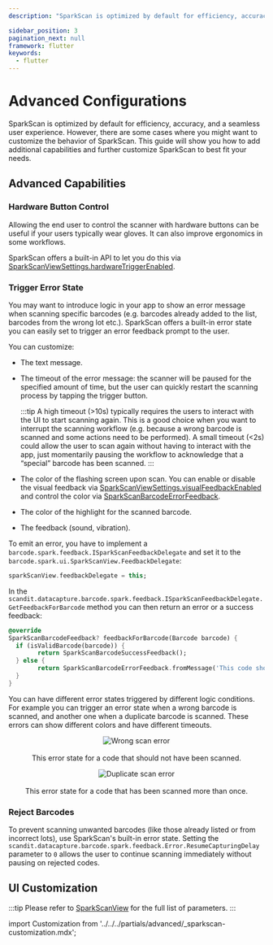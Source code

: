 ```yaml
---
description: "SparkScan is optimized by default for efficiency, accuracy, and a seamless user experience. However, there are some cases where you might want to customize the behavior of SparkScan. This guide will show you how to add additional capabilities and further customize SparkScan to best fit your needs.                                                     "

sidebar_position: 3
pagination_next: null
framework: flutter
keywords:
  - flutter
---
```


# Advanced Configurations

SparkScan is optimized by default for efficiency, accuracy, and a seamless user experience. However, there are some cases where you might want to customize the behavior of SparkScan. This guide will show you how to add additional capabilities and further customize SparkScan to best fit your needs.

## Advanced Capabilities

### Hardware Button Control

Allowing the end user to control the scanner with hardware buttons can be useful if your users typically wear gloves. It can also improve ergonomics in some workflows.

SparkScan offers a built-in API to let you do this via [SparkScanViewSettings.hardwareTriggerEnabled](https://docs.scandit.com/data-capture-sdk/flutter/barcode-capture/api/ui/spark-scan-view-settings.html#property-scandit.datacapture.barcode.spark.ui.SparkScanViewSettings.HardwareTriggerEnabled).

### Trigger Error State

You may want to introduce logic in your app to show an error message when scanning specific barcodes (e.g. barcodes already added to the list, barcodes from the wrong lot etc.). SparkScan offers a built-in error state you can easily set to trigger an error feedback prompt to the user.

You can customize:

- The text message.
- The timeout of the error message: the scanner will be paused for the specified amount of time, but the user can quickly restart the scanning process by tapping the trigger button.

    :::tip
    A high timeout (>10s) typically requires the users to interact with the UI to start scanning again. This is a good choice when you want to interrupt the scanning workflow (e.g. because a wrong barcode is scanned and some actions need to be performed). A small timeout (\<2s) could allow the user to scan again without having to interact with the app, just momentarily pausing the workflow to acknowledge that a “special” barcode has been scanned.
    :::
 
- The color of the flashing screen upon scan. You can enable or disable the visual feedback via [SparkScanViewSettings.visualFeedbackEnabled](https://docs.scandit.com/data-capture-sdk/flutter/barcode-capture/api/ui/spark-scan-view-settings.html#property-scandit.datacapture.barcode.spark.ui.SparkScanViewSettings.VisualFeedbackEnabled) and control the color via [SparkScanBarcodeErrorFeedback](https://docs.scandit.com/data-capture-sdk/flutter/barcode-capture/api/ui/spark-scan-barcode-feedback.html#class-scandit.datacapture.barcode.spark.feedback.Error).
- The color of the highlight for the scanned barcode.
- The feedback (sound, vibration).

To emit an error, you have to implement a `barcode.spark.feedback.ISparkScanFeedbackDelegate` and set it to the `barcode.spark.ui.SparkScanView.FeedbackDelegate`:

```dart
sparkScanView.feedbackDelegate = this;
```

In the `scandit.datacapture.barcode.spark.feedback.ISparkScanFeedbackDelegate.GetFeedbackForBarcode` method you can then return an error or a success feedback:

```dart
@override
SparkScanBarcodeFeedback? feedbackForBarcode(Barcode barcode) {
  if (isValidBarcode(barcode)) {
        return SparkScanBarcodeSuccessFeedback();
  } else {
        return SparkScanBarcodeErrorFeedback.fromMessage('This code should not have been scanned', Duration(seconds: 60));
  }
}
```

You can have different error states triggered by different logic conditions. For example you can trigger an error state when a wrong barcode is scanned, and another one when a duplicate barcode is scanned. These errors can show different colors and have different timeouts.

<p align="center">
  <img src="/img/sparkscan/error-wrong.png" alt="Wrong scan error" /><br></br>This error state for a code that should not have been scanned.
</p>

<p align="center">
  <img src="/img/sparkscan/error-duplicate.png" alt="Duplicate scan error" /><br></br>This error state for a code that has been scanned more than once.
</p>

### Reject Barcodes

To prevent scanning unwanted barcodes (like those already listed or from incorrect lots), use SparkScan's built-in error state. Setting the `scandit.datacapture.barcode.spark.feedback.Error.ResumeCapturingDelay` parameter to `0` allows the user to continue scanning immediately without pausing on rejected codes.

## UI Customization

:::tip
Please refer to [SparkScanView](https://docs.scandit.com/data-capture-sdk/flutter/barcode-capture/api/ui/spark-scan-view.html#class-scandit.datacapture.barcode.spark.ui.SparkScanView) for the full list of parameters.
:::

import Customization from '../../../partials/advanced/_sparkscan-customization.mdx';

<Customization/>
